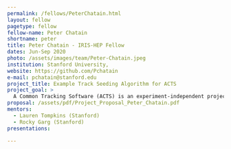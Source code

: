 ```yaml
---
permalink: /fellows/PeterChatain.html
layout: fellow
pagetype: fellow
fellow-name: Peter Chatain
shortname: peter
title: Peter Chatain - IRIS-HEP Fellow 
dates: Jun-Sep 2020
photo: /assets/images/team/Peter-Chatain.jpeg
institution: Stanford University, 
website: https://github.com/Pchatain
e-mail: pchatain@stanford.edu
project_title: Example Track Seeding Algorithm for ACTS
project_goal: >
  A Common Tracking Software (ACTS) is an experiment-independent project designed to leverage modern computing architecture to reconstruct particle paths in HEP experiments. My goal is to create an example track seeding algorithm for ACTS. Once that is complete, I will work on testing and implementing track seeding algorithms.
proposal: /assets/pdf/Project_Proposal_Peter_Chatain.pdf
mentors:
  - Lauren Tompkins (Stanford)
  - Rocky Garg (Stanford)
presentations:

---
```

